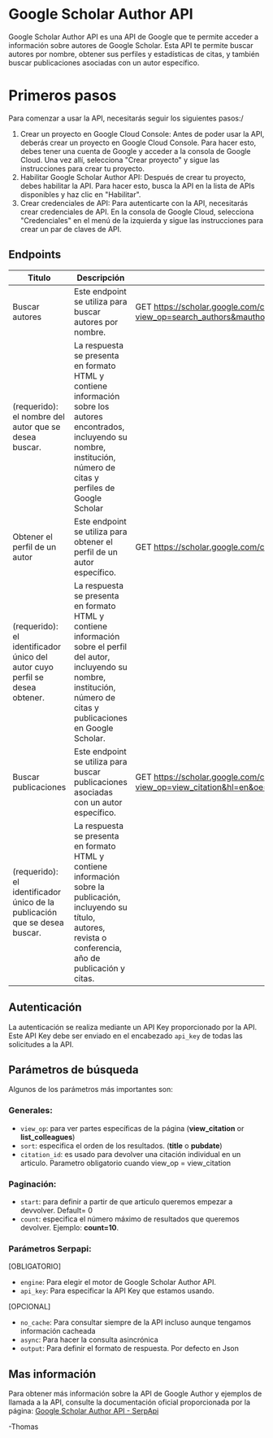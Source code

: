 # Google Scholar Author API

Google Scholar Author API es una API de Google que te permite acceder a información sobre autores de Google Scholar. Esta API te permite buscar autores por nombre, obtener sus perfiles y estadísticas de citas, y también buscar publicaciones asociadas con un autor específico.

# Primeros pasos

Para comenzar a usar la API, necesitarás seguir los siguientes pasos:/

1. Crear un proyecto en Google Cloud Console: Antes de poder usar la API, deberás crear un proyecto en Google Cloud Console. Para hacer esto, debes tener una cuenta de Google y acceder a la consola de Google Cloud. Una vez allí, selecciona "Crear proyecto" y sigue las instrucciones para crear tu proyecto.
2. Habilitar Google Scholar Author API: Después de crear tu proyecto, debes habilitar la API. Para hacer esto, busca la API en la lista de APIs disponibles y haz clic en "Habilitar".
3. Crear credenciales de API: Para autenticarte con la API, necesitarás crear credenciales de API. En la consola de Google Cloud, selecciona "Credenciales" en el menú de la izquierda y sigue las instrucciones para crear un par de claves de API.

## Endpoints

| Titulo | Descripción | URL | Parámetros | Respuesta |
| --- | --- | --- | --- | --- |
| Buscar autores | Este endpoint se utiliza para buscar autores por nombre. | GET https://scholar.google.com/citations?view_op=search_authors&mauthors=%7Bnombre_del_autor%7D | nombre_del_autor
 (requerido): el nombre del autor que se desea buscar. | La respuesta se presenta en formato HTML y contiene información sobre los autores encontrados, incluyendo su nombre, institución, número de citas y perfiles de Google Scholar |
| Obtener el perfil de un autor | Este endpoint se utiliza para obtener el perfil de un autor específico. | GET https://scholar.google.com/citations?user=%7Bid_del_autor%7D | id_del_autor
 (requerido): el identificador único del autor cuyo perfil se desea obtener. | La respuesta se presenta en formato HTML y contiene información sobre el perfil del autor, incluyendo su nombre, institución, número de citas y publicaciones en Google Scholar. |
| Buscar publicaciones | Este endpoint se utiliza para buscar publicaciones asociadas con un autor específico. | GET https://scholar.google.com/citations?view_op=view_citation&hl=en&oe=ASCII&citation_for_view=%7Bid_de_la_publicacion%7D | id_de_la_publicacion
 (requerido): el identificador único de la publicación que se desea buscar. | La respuesta se presenta en formato HTML y contiene información sobre la publicación, incluyendo su título, autores, revista o conferencia, año de publicación y citas. |

## Autenticación

La autenticación se realiza mediante un API Key proporcionado por la API. Este API Key debe ser enviado en el encabezado `api_key` de todas las solicitudes a la API.

## Parámetros de búsqueda

Algunos de los parámetros más importantes son:

### Generales:

- `view_op`:  para ver partes específicas de la página (**view_citation** or **list_colleagues**)
- `sort`: especifica el orden de los resultados. (************title************ o **************pubdate**************)
- `citation_id`: es usado para devolver  una citación individual en un articulo. Parametro obligatorio cuando view_op = view_citation

### Paginación:

- `start`: para definir a partir de que articulo queremos empezar a devvolver. Default= 0
- `count`: especifica el número máximo de resultados que queremos devolver. Ejemplo: **count=10**.

### Parámetros Serpapi:

[OBLIGATORIO]

- `engine`: Para elegir el motor de Google Scholar Author API.
- `api_key`: Para especificar la API Key que estamos usando.

[OPCIONAL]

- `no_cache`: Para consultar siempre de la API incluso aunque tengamos información cacheada
- `async`: Para hacer la consulta asincrónica
- `output`: Para definir el formato de respuesta. Por defecto en Json

## Mas información

Para obtener más información sobre la API de Google Author y ejemplos de llamada a la API, consulte la documentación oficial proporcionada por la página: [Google Scholar Author API - SerpApi](https://serpapi.com/google-scholar-author-api)



-Thomas


